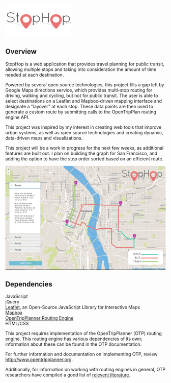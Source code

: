 ![StopHop](https://raw.githubusercontent.com/meghanhade/StopHop/master/static/img/logo_small.jpg)

Overview
-----------


StopHop is a web application that provides travel planning for public transit, allowing multiple stops and taking into consideration the amount of time needed at each destination. 

Powered by several open source technologies, this project fills a gap left by Google Maps directions service, which provides multi-stop routing for driving, walking and cycling, but not for public transit. The user is able to select destinations on a Leaflet and Mapbox-driven mapping interface and designate a "layover" at each stop. These data points are then used to generate a custom route by submitting calls to the OpenTripPlan routing engine API.

This project was inspired by my interest in creating web tools that improve urban systems, as well as open source technologies and creating dynamic, data-driven maps and visualizations.

This project will be a work in progress for the next few weeks, as additional features are built out. I plan on building the graph for San Francisco, and adding the option to have the stop order sorted based on an efficient route.

![StopHop results screen capture](https://raw.githubusercontent.com/meghanhade/StopHop/master/static/img/Screenshot.png)

Dependencies
------------
JavaScript<br/>
jQuery<br/> 
[Leaflet](http://leafletjs.com/), an Open-Source JavaScript Library for Interactive Maps<br/>
[Mapbox](https://www.mapbox.com/)<br/>
[OpenTripPlanner Routing Engine](https://github.com/opentripplanner)<br/>
HTML/CSS<br/> 

This project requires implementation of the OpenTripPlanner (OTP) routing engine. This routing engine has various dependencies of its own; information about these can be found in the OTP documentation.

For further information and documentation on implementing OTP, review http://www.opentripplanner.org.

Additionally, for information on working with routing engines in general, OTP researchers have compiled a good list of [relevent literature](https://github.com/opentripplanner/OpenTripPlanner/wiki/RoutingBibliography).







